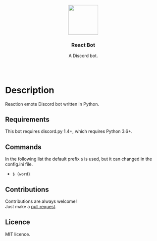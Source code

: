 <p align="center">
<img src="https://image.flaticon.com/icons/svg/2111/2111370.svg" height="96px" width="96px"/>
<br/>
<h3 align="center">React Bot</h3>
<p align="center">A Discord bot.</p>
<h2></h2>
</p>
<br />

# Description
Reaction emote Discord bot written in Python.

## Requirements
This bot requires discord.py 1.4+, which requires Python 3.6+.

## Commands
In the following list the default prefix `$` is used, but it can changed in the config.ini file.
* `$ {word}`

## Contributions
Contributions are always welcome!  
Just make a [pull request](../../pulls).

## Licence
MIT licence.
